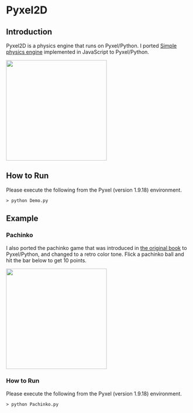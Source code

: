 # Pyxel2D

## Introduction

Pyxel2D is a physics engine that runs on Pyxel/Python.
I ported [Simple physics engine](https://thinkit.co.jp/article/8466) implemented in JavaScript to Pyxel/Python.

<img src="https://github.com/jay-kumogata/RetroGames/blob/main/pyxel/pyxel2d/screenshots/Demo04.gif" width=275>

## How to Run

Please execute the following from the Pyxel (version 1.9.18) environment.

	> python Demo.py

## Example

### Pachinko

I also ported the pachinko game that was introduced in [the original book](https://book.impress.co.jp/books/1122101041) to Pyxel/Python,
and changed to a retro color tone.
Flick a pachinko ball and hit the bar below to get 10 points.

<img src="https://github.com/jay-kumogata/RetroGames/blob/main/pyxel/pyxel2d/screenshots/Pachinko01.gif" width=275>

### How to Run

Please execute the following from the Pyxel (version 1.9.18) environment.

 	> python Pachinko.py

